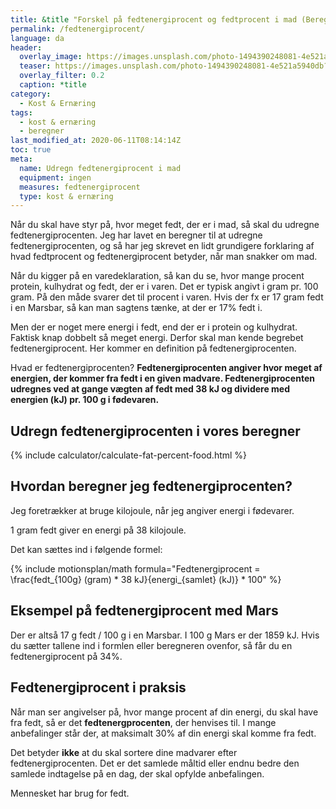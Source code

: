 ```yaml
---
title: &title "Forskel på fedtenergiprocent og fedtprocent i mad (Beregner)"
permalink: /fedtenergiprocent/
language: da
header:
  overlay_image: https://images.unsplash.com/photo-1494390248081-4e521a5940db?ixlib=rb-1.2.1&ixid=eyJhcHBfaWQiOjEyMDd9&auto=format&fit=crop&h=630&w=1200&q=60
  teaser: https://images.unsplash.com/photo-1494390248081-4e521a5940db?ixlib=rb-1.2.1&ixid=eyJhcHBfaWQiOjEyMDd9&auto=format&fit=crop&h=300&w=400&q=10
  overlay_filter: 0.2
  caption: *title
category:
  - Kost & Ernæring
tags:
  - kost & ernæring
  - beregner
last_modified_at: 2020-06-11T08:14:14Z
toc: true
meta:
  name: Udregn fedtenergiprocent i mad
  equipment: ingen
  measures: fedtenergiprocent
  type: kost & ernæring
---
```


Når du skal have styr på, hvor meget fedt, der er i mad, så skal du udregne fedtenergiprocenten. Jeg har lavet en beregner til at udregne fedtenergiprocenten, og så har jeg skrevet en lidt grundigere forklaring af hvad fedtprocent og fedtenergiprocent betyder, når man snakker om mad.

Når du kigger på en varedeklaration, så kan du se, hvor mange procent protein, kulhydrat og fedt, der er i varen. Det er typisk angivt i gram pr. 100 gram. På den måde svarer det til procent i varen. Hvis der fx er 17 gram fedt i en Marsbar, så kan man sagtens tænke, at der er 17% fedt i.

Men der er noget mere energi i fedt, end der er i protein og kulhydrat. Faktisk knap dobbelt så meget energi. Derfor skal man kende begrebet fedtenergiprocent. Her kommer en definition på fedtenergiprocenten.

Hvad er fedtenergiprocenten? **Fedtenergiprocenten angiver hvor meget af energien, der kommer fra fedt i en given madvare. Fedtenergiprocenten udregnes ved at gange vægten af fedt med 38 kJ og dividere med energien (kJ) pr. 100 g i fødevaren.**

## Udregn fedtenergiprocenten i vores beregner

{% include calculator/calculate-fat-percent-food.html %}

## Hvordan beregner jeg fedtenergiprocenten?

Jeg foretrækker at bruge kilojoule, når jeg angiver energi i fødevarer. 

1 gram fedt giver en energi på 38 kilojoule.

Det kan sættes ind i følgende formel:

{% include motionsplan/math formula="Fedtenergiprocent = \frac{fedt_{100g} (gram) * 38 kJ}{energi_{samlet} (kJ)} * 100" %}

## Eksempel på fedtenergiprocent med Mars

Der er altså 17 g fedt / 100 g i en Marsbar. I 100 g Mars er der 1859 kJ. Hvis du sætter tallene ind i formlen eller beregneren ovenfor, så får du en fedtenergiprocent på 34%.

## Fedtenergiprocent i praksis

Når man ser angivelser på, hvor mange procent af din energi, du skal have fra fedt, så er det **fedtenergprocenten**, der henvises til. I mange anbefalinger står der, at maksimalt 30% af din energi skal komme fra fedt.

Det betyder **ikke** at du skal sortere dine madvarer efter fedtenergiprocenten. Det er det samlede måltid eller endnu bedre den samlede indtagelse på en dag, der skal opfylde anbefalingen.

Mennesket har brug for fedt.
